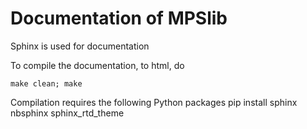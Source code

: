 # Documentation of MPSlib

Sphinx is used for documentation

To compile the documentation, to html, do

    make clean; make

Compilation requires the following Python packages
    pip install sphinx nbsphinx sphinx_rtd_theme


